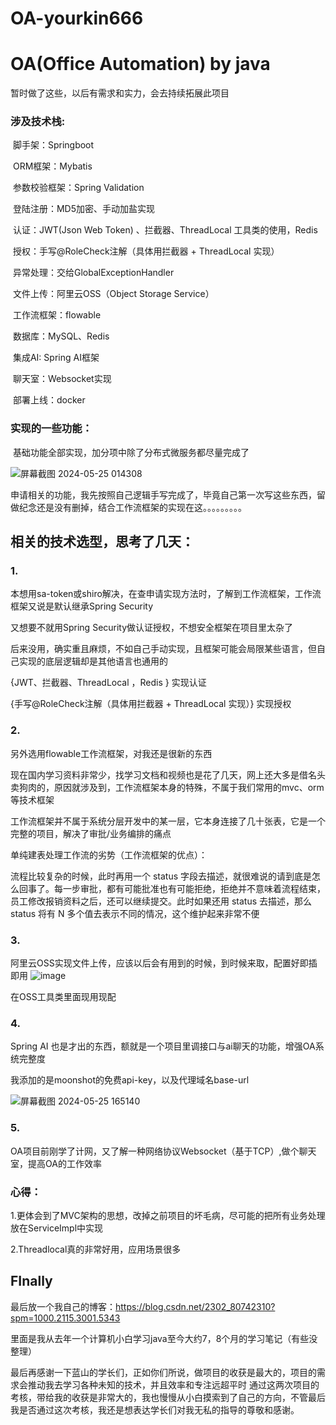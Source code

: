 # OA-yourkin666
#                                    	 OA(Office Automation) by java

暂时做了这些，以后有需求和实力，会去持续拓展此项目

### 涉及技术栈:

​		脚手架：Springboot

​		ORM框架：Mybatis

​		参数校验框架：Spring Validation

​		登陆注册：MD5加密、手动加盐实现

​		认证：JWT(Json Web Token) 、拦截器、ThreadLocal 工具类的使用，Redis

​		授权：手写@RoleCheck注解（具体用拦截器 + ThreadLocal 实现）

​		异常处理：交给GlobalExceptionHandler

​		文件上传：阿里云OSS（Object Storage Service）

​		工作流框架：flowable

​		数据库：MySQL、Redis

​		集成AI: Spring AI框架 

​		聊天室：Websocket实现

​		部署上线：docker



### 实现的一些功能：

​		基础功能全部实现，加分项中除了分布式微服务都尽量完成了

![屏幕截图 2024-05-25 014308](https://github.com/yourkin666/OA-yourkin666/assets/146162315/1c2c3132-3e4f-4170-a162-de4f821a63e8)



申请相关的功能，我先按照自己逻辑手写完成了，毕竟自己第一次写这些东西，留做纪念还是没有删掉，结合工作流框架的实现在这。。。。。。。。。



## 相关的技术选型，思考了几天：

### 1.

本想用sa-token或shiro解决，在查申请实现方法时，了解到工作流框架，工作流框架又说是默认继承Spring Security

又想要不就用Spring Security做认证授权，不想安全框架在项目里太杂了

后来没用，确实重且麻烦，不如自己手动实现，且框架可能会局限某些语言，但自己实现的底层逻辑却是其他语言也通用的

{JWT、拦截器、ThreadLocal ，Redis }    实现认证

{手写@RoleCheck注解（具体用拦截器 + ThreadLocal 实现）}     实现授权



### 2.

另外选用flowable工作流框架，对我还是很新的东西

现在国内学习资料非常少，找学习文档和视频也是花了几天，网上还大多是借名头卖狗肉的，原因就涉及到，工作流框架本身的特殊，不属于我们常用的mvc、orm等技术框架

工作流框架并不属于系统分层开发中的某一层，它本身连接了几十张表，它是一个完整的项目，解决了审批/业务编排的痛点

单纯建表处理工作流的劣势（工作流框架的优点）：

流程比较复杂的时候，此时再用一个 status 字段去描述，就很难说的请到底是怎么回事了。每一步审批，都有可能批准也有可能拒绝，拒绝并不意味着流程结束，员工修改报销资料之后，还可以继续提交。此时如果还用 status 去描述，那么 status 将有 N 多个值去表示不同的情况，这个维护起来非常不便



### 3.

阿里云OSS实现文件上传，应该以后会有用到的时候，到时候来取，配置好即插即用
![image](https://github.com/yourkin666/OA-yourkin666/assets/146162315/5cff62d3-bf2d-4507-89e6-d94d8a4cf008)


在OSS工具类里面现用现配


### 4.

Spring AI 也是才出的东西，额就是一个项目里调接口与ai聊天的功能，增强OA系统完整度

我添加的是moonshot的免费api-key，以及代理域名base-url

![屏幕截图 2024-05-25 165140](https://github.com/yourkin666/OA-yourkin666/assets/146162315/5ff60053-c11f-41d4-a34e-7a780d019bbf)



### 5.

OA项目前刚学了计网，又了解一种网络协议Websocket（基于TCP）,做个聊天室，提高OA的工作效率



### 心得：

1.更体会到了MVC架构的思想，改掉之前项目的坏毛病，尽可能的把所有业务处理放在ServiceImpl中实现

2.Threadlocal真的非常好用，应用场景很多



## FInally

最后放一个我自己的博客：https://blog.csdn.net/2302_80742310?spm=1000.2115.3001.5343

里面是我从去年一个计算机小白学习java至今大约7，8个月的学习笔记（有些没整理）


最后再感谢一下蓝山的学长们，正如你们所说，做项目的收获是最大的，项目的需求会推动我去学习各种未知的技术，并且效率和专注远超平时
通过这两次项目的考核，带给我的收获是非常大的，我也慢慢从小白摸索到了自己的方向，不管最后我是否通过这次考核，我还是想表达学长们对我无私的指导的尊敬和感谢。
